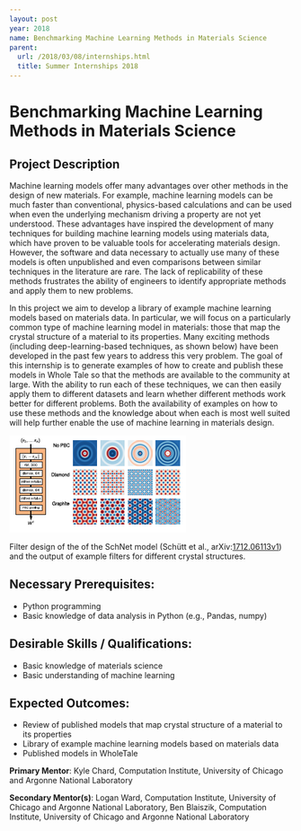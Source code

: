 ```yaml
---
layout: post
year: 2018
name: Benchmarking Machine Learning Methods in Materials Science
parent:
  url: /2018/03/08/internships.html
  title: Summer Internships 2018
---
```


# Benchmarking Machine Learning Methods in Materials Science

## Project Description

Machine learning models offer many advantages over other methods in the design
of new materials. For example, machine learning models can be much faster than
conventional, physics-based calculations and can be used when even the
underlying mechanism driving a property are not yet understood. These
advantages have inspired the development of many techniques for building
machine learning models using materials data, which have proven to be valuable
tools for accelerating materials design. However, the software and data
necessary to actually use many of these models is often unpublished and even
comparisons between similar techniques in the literature are rare. The lack of
replicability of these methods frustrates the ability of engineers to identify
appropriate methods and apply them to new problems.

In this project we aim to develop a library of example machine learning models
based on materials data. In particular, we will focus on a particularly common
type of machine learning model in materials: those that map the crystal
structure of a material to its properties. Many exciting methods (including
deep-learning-based techniques, as shown below) have been developed in the past
few years to address this very problem. The goal of this internship is to
generate examples of how to create and publish these models in Whole Tale so
that the methods are available to the community at large. With the ability to
run each of these techniques, we can then easily apply them to different
datasets and learn whether different methods work better for different
problems. Both the availability of examples on how to use these methods and the
knowledge about when each is most well suited will help further enable the use
of machine learning in materials design.

![](2018-matsci.png)

Filter design of the of the SchNet model (Schütt et al.,
arXiv:[1712.06113v1](https://arxiv.org/abs/1712.06113)) and the output of
example filters for different crystal structures.

## Necessary Prerequisites:
 * Python programming
 * Basic knowledge of data analysis in Python (e.g., Pandas, numpy)

## Desirable Skills / Qualifications:
 * Basic knowledge of materials science
 * Basic understanding of machine learning 

## Expected Outcomes:
 * Review of published models that map crystal structure of a material to its properties
 * Library of example machine learning models based on materials data
 * Published models in WholeTale

**Primary Mentor**: Kyle Chard, Computation Institute, University of Chicago
and Argonne National Laboratory

**Secondary Mentor(s)**: Logan Ward, Computation Institute, University of
Chicago and Argonne National Laboratory, Ben Blaiszik, Computation Institute,
University of Chicago and Argonne National Laboratory

